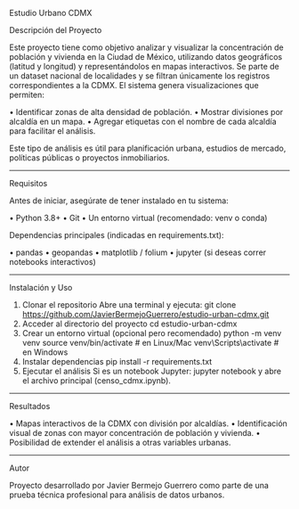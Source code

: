 Estudio Urbano CDMX

Descripción del Proyecto

Este proyecto tiene como objetivo analizar y visualizar la concentración de población y vivienda en la Ciudad de México, utilizando datos geográficos (latitud y longitud) y representándolos en mapas interactivos.
Se parte de un dataset nacional de localidades y se filtran únicamente los registros correspondientes a la CDMX. El sistema genera visualizaciones que permiten:

•	Identificar zonas de alta densidad de población.
•	Mostrar divisiones por alcaldía en un mapa.
•	Agregar etiquetas con el nombre de cada alcaldía para facilitar el análisis.

Este tipo de análisis es útil para planificación urbana, estudios de mercado, políticas públicas o proyectos inmobiliarios.
________________________________________

Requisitos

Antes de iniciar, asegúrate de tener instalado en tu sistema:

•	Python 3.8+
•	Git
•	Un entorno virtual (recomendado: venv o conda)

Dependencias principales (indicadas en requirements.txt):

•	pandas
•	geopandas
•	matplotlib / folium
•	jupyter (si deseas correr notebooks interactivos)
________________________________________

Instalación y Uso

1. Clonar el repositorio
Abre una terminal y ejecuta:
git clone https://github.com/JavierBermejoGuerrero/estudio-urban-cdmx.git
2. Acceder al directorio del proyecto
cd estudio-urban-cdmx
3. Crear un entorno virtual (opcional pero recomendado)
python -m venv venv
source venv/bin/activate   # en Linux/Mac
venv\Scripts\activate      # en Windows
4. Instalar dependencias
pip install -r requirements.txt
5. Ejecutar el análisis
Si es un notebook Jupyter:
jupyter notebook
y abre el archivo principal (censo_cdmx.ipynb).

________________________________________

Resultados

•	Mapas interactivos de la CDMX con división por alcaldías.
•	Identificación visual de zonas con mayor concentración de población y vivienda.
•	Posibilidad de extender el análisis a otras variables urbanas.

________________________________________

Autor

Proyecto desarrollado por Javier Bermejo Guerrero como parte de una prueba técnica profesional para análisis de datos urbanos.
